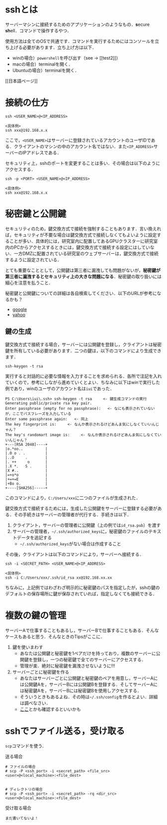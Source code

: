 # sshとは
サーバーマシンに接続するためのアプリケーションのようなもの．**s**ecure **sh**ell．コマンドで操作するやつ．

使用方法は全てのOSで共通です．コマンドを実行するためにはコンソールを立ち上げる必要があります．立ち上げ方は以下．

- winの場合）`powershell`を呼び出す（see -> [[test2]]）
- macの場合）terminalを開く．
- Ubuntuの場合）terminalを開く．　

[[日本語ページ]]

# 接続の仕方

```
ssh <USER_NAME>@<IP_ADDRESS>

<具体例>
ssh xxx@192.168.x.x
```

ここで，`<USER_NAME>`はサーバーに登録されているアカウントのユーザIDである．クライアントのマシンの中のアカウント名ではない．また`<IP_ADDRESS>`サーバーのIPアドレスである．

セキュリティ上，sshのポートを変更することは多い．その場合は以下のようにアクセスする．

```
ssh -p <PORT> <USER_NAME>@<IP_ADDRESS>

<具体例>
ssh xxx@192.168.x.x
```

# 秘密鍵と公開鍵
セキュリティのため，鍵交換方式で接続を強制することもあります．言い換えれば，セキュリティが不要な場合は鍵交換方式で接続しなくてもよいように設定することが多い．具体的には，研究室内に配置してあるGPUクラスターに研究室内のPCからアクセスするときには，鍵交換方式で接続する設定にはしていない．一方DMZに配置されている研究室のウェブサーバーは，鍵交換方式で接続するように設定されている．

とても重要なこととして，公開鍵は第三者に漏洩しても問題がないが，**秘密鍵が第三者に漏洩するとセキュリティ上の大きな問題になる**．秘密鍵の取り扱いには細心を注意を払うこと．

秘密鍵と公開鍵についての詳細は各自検索してください．以下のURLが参考になるかも？
- [google](https://www.google.co.jp/)
- [yahoo](https://www.yahoo.co.jp/)

## 鍵の生成
鍵交換方式で接続する場合，サーバーには公開鍵を登録し，クライアントは秘密鍵を所有している必要があります．二つの鍵は，以下のコマンドにより生成できます．

```
ssh-keygen -t rsa
```

実行すると対話的に必要な情報を入力することを求められる．各所で注記を入れていくので，参考にしながら進めていくとよい．ちなみに以下はwinで実行した例であり，winのユーザのアカウント名は`iui`であった．

```
PS C:\Users\iui\.ssh> ssh-keygen -t rsa     <- 鍵生成コマンドの実行
Generating public/private rsa key pair.
Enter passphrase (empty for no passphrase):   <- なにも表示されていないが，ここでパスフレーズを入力している
Enter same passphrase again:   <- 同上
The key fingerprint is:     <- なんか表示されるけどあんま気にしなくていいんじゃん？
The key's randomart image is:     <- なんか表示されるけどあんま気にしなくていいんじゃん？
+---[RSA 2048]----+
|o.*oo..          |
|.O o . .         |
|..O     .        |
|. ++     o       |
|.X *.   S .      |
|X #..            |
|=+o*o            |
|+=+=E            |
|+Bo o.           |
+----[SHA256]-----+
```

このコマンドにより，`C:/Users/xxx`に二つのファイルが生成された．

鍵交換方式で接続するためには，生成した公開鍵をサーバーに登録する必要がある．その手続きはサーバーの管理者が代行する．手続きは以下．
1. クライアント，サーバーの管理者に公開鍵（上の例では`id_rsa.pub`）を渡す
1. サーバーの管理者，`~/.ssh/authorized_keys`に，秘密鍵のファイルのテキストデータを追記する
   - `~/.ssh/authorized_keys`がない場合は作成すること

その後，クライアントは以下のコマンドにより，サーバーへ接続する．

```
ssh -i <SECRET_PATH> <USER_NAME>@<IP_ADDRESS>

<具体例>
ssh -i C:/Users/xxx/.ssh/id_rsa xx@192.168.xx.xx
```

ちなみに，上記例ではわざわざ明示的に秘密鍵のパスを指定したが，sshの鍵のデフォルトの保存場所に鍵が保存されていれば，指定しなくても接続できる．

# 複数の鍵の管理
サーバーAで仕事することもあるし，サーバーBで仕事することもある．そんなケースもあると思う．そんなときのTipsがここに．

1. 鍵を使いまわす
   - あなたは公開鍵と秘密鍵を1ペアだけを持っており，複数のサーバーに公開鍵を登録し，一つの秘密鍵で全てのサーバーにアクセスする．
   - 管理が楽．絶対に秘密鍵を漏洩させないように!!!
1. サーバーごとに秘密鍵を作る
   - あなたはサーバーごとに公開鍵と秘密鍵のペアを用意し，サーバーAには公開鍵Aを，サーバーBには公開鍵Bを登録する．そしてサーバーAには秘密鍵Aを，サーバーBには秘密鍵Bを使用しアクセスする．
   - そういうときもあるよね．その時は`~/.ssh/config`を作るとよい．詳細は調べなさい．
   - [ここ](http://www.ellinikonblue.com/blosxom/UNIX/20150721SSH.html)とかも確認するといいかも


# sshでファイル送る，受け取る

`scp`コマンドを使う．

送る場合
```
# ファイルの場合
# scp -P <ssh_port> -i <secret_path> <file_src> <user>@<local_machine>:<file_dest>


# ディレクトリの場合
# scp -P <ssh_port> -i <secret_path> -rq <dir_src> <user>@<local_machine>:<file_dest>

```

受け取る場合
```
まだ書いてないよ！
```
